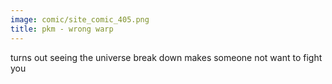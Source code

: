 ```yaml
---
image: comic/site_comic_405.png
title: pkm - wrong warp
---
```

turns out seeing the universe break down makes someone not want to fight you
